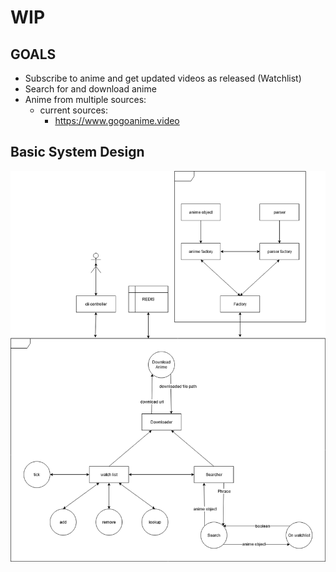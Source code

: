 # WIP

## GOALS
- Subscribe to anime and get updated videos as released (Watchlist)
- Search for and download anime
- Anime from multiple sources:
    - current sources:
        - https://www.gogoanime.video
        
## Basic System Design
![Diagram 1: Basic System Design](CAnimeDownloader.png)